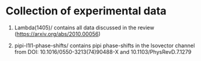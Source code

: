 # Collection of experimental data

1) Lambda(1405)/ contains all data discussed in the review (https://arxiv.org/abs/2010.00056)

2) pipi-I1l1-phase-shifts/ contains pipi phase-shifts in the Isovector channel from DOI: 10.1016/0550-3213(74)90488-X and 10.1103/PhysRevD.7.1279
